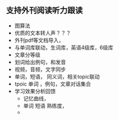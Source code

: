 ## 支持外刊阅读听力跟读
- 图算法
- 优质的文本转人声？？？
- 外刊pdf等文档导入，
- 与单词库联动，生词库，英语4级库，6级库
- 文章分等级
- 划词给出例句，和发音
- 视频，音频，文字同步
- 单词，短语， 同义词，相关topic联动
- tpoic  单词 ，例句，文章对话集合
- 学习效果分析回馈
    - 记忆曲线，
    - 单词 短语 熟练度，
    - 